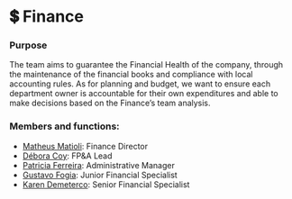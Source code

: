 # 💲 Finance

### Purpose

The team aims to guarantee the Financial Health of the company, through the maintenance of the financial books and compliance with local accounting rules. As for planning and budget, we want to ensure each department owner is accountable for their own expenditures and able to make decisions based on the Finance’s team analysis.



### Members and functions:

* [Matheus Matioli](https://open.rocket.chat/direct/matheus.matioli): Finance Director
* [Débora Coy](https://open.rocket.chat/direct/debora.coy): FP\&A Lead
* [Patricia Ferreira](https://open.rocket.chat/direct/patricia.ferreira): Administrative Manager
* [Gustavo Fogia](https://open.rocket.chat/direct/gustavo.fogia): Junior Financial Specialist
* [Karen Demeterco](https://open.rocket.chat/direct/): Senior Financial Specialist

